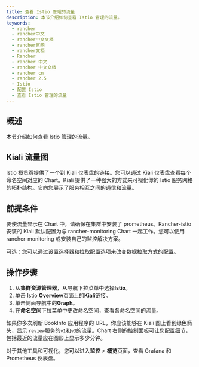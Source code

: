 ```yaml
---
title: 查看 Istio 管理的流量
description: 本节介绍如何查看 Istio 管理的流量。
keywords:
  - rancher
  - rancher中文
  - rancher中文文档
  - rancher官网
  - rancher文档
  - Rancher
  - rancher 中文
  - rancher 中文文档
  - rancher cn
  - rancher 2.5
  - Istio
  - 配置 Istio
  - 查看 Istio 管理的流量
---
```


## 概述

本节介绍如何查看 Istio 管理的流量。

## Kiali 流量图

Istio 概览页提供了一个到 Kiali 仪表盘的链接。您可以通过 Kiali 仪表盘查看每个命名空间对应的 Chart。Kiali 提供了一种强大的方式来可视化你的 Istio 服务网格的拓扑结构。它向您展示了服务相互之间的通信和流量。

## 前提条件

要使流量显示在 Chart 中，请确保在集群中安装了 prometheus。Rancher-istio 安装的 Kiali 默认配置为与 rancher-monitoring Chart 一起工作。您可以使用 rancher-monitoring 或安装自己的监控解决方案。

可选：您可以通过设置[选择器和拉取配置](/docs/rancher2.5/istio/configuration-reference/selectors-and-scrape/_index)选项来改变数据拉取方式的配置。

## 操作步骤

1. 从**集群资源管理器**，从导航下拉菜单中选择**Istio**。
1. 单击 Istio **Overview**页面上的**Kiali**链接。
1. 单击侧面导航中的**Graph**。
1. 在**命名空间**下拉菜单中更改命名空间，查看各命名空间的流量。

如果你多次刷新 BookInfo 应用程序的 URL，你应该能够在 Kiali 图上看到绿色箭头，显示 `review`服务的`v1`和`v3`的流量。Chart 右侧的控制面板可让您配置细节，包括最近的流量应在图形上显示多少分钟。

对于其他工具和可视化，您可以进入**监控** > **概览**页面，查看 Grafana 和 Prometheus 仪表盘。
